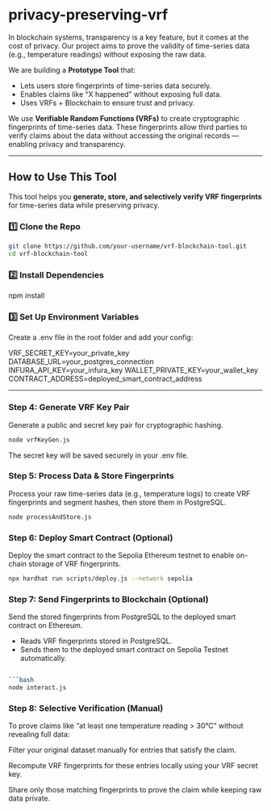 # privacy-preserving-vrf

In blockchain systems, transparency is a key feature, but it comes at the cost of privacy. Our project aims to prove the validity of time-series data (e.g., temperature readings) without exposing the raw data.

We are building a **Prototype Tool** that:

- Lets users store fingerprints of time-series data securely.
- Enables claims like “X happened” without exposing full data.
- Uses VRFs + Blockchain to ensure trust and privacy.

We use **Verifiable Random Functions (VRFs)** to create cryptographic fingerprints of time-series data. These fingerprints allow third parties to verify claims about the data without accessing the original records — enabling privacy and transparency.

---

## How to Use This Tool

This tool helps you **generate, store, and selectively verify VRF fingerprints** for time-series data while preserving privacy.

### 1️⃣ Clone the Repo
```bash
git clone https://github.com/your-username/vrf-blockchain-tool.git
cd vrf-blockchain-tool
```
### 2️⃣ Install Dependencies

npm install

### 3️⃣ Set Up Environment Variables
Create a .env file in the root folder and add your config:

VRF_SECRET_KEY=your_private_key
DATABASE_URL=your_postgres_connection
INFURA_API_KEY=your_infura_key
WALLET_PRIVATE_KEY=your_wallet_key
CONTRACT_ADDRESS=deployed_smart_contract_address

---

### Step 4: Generate VRF Key Pair

Generate a public and secret key pair for cryptographic hashing.
```bash
node vrfKeyGen.js
```
The secret key will be saved securely in your .env file.

### Step 5: Process Data & Store Fingerprints

Process your raw time-series data (e.g., temperature logs) to create VRF fingerprints and segment hashes, then store them in PostgreSQL.

```bash
node processAndStore.js
```
### Step 6: Deploy Smart Contract (Optional)
Deploy the smart contract to the Sepolia Ethereum testnet to enable on-chain storage of VRF fingerprints.

```bash
npx hardhat run scripts/deploy.js --network sepolia

```

### Step 7: Send Fingerprints to Blockchain (Optional)
Send the stored fingerprints from PostgreSQL to the deployed smart contract on Ethereum.


- Reads VRF fingerprints stored in PostgreSQL.
- Sends them to the deployed smart contract on Sepolia Testnet automatically.
  
```bash

```bash
node interact.js
```
### Step 8: Selective Verification (Manual)
To prove claims like “at least one temperature reading > 30°C” without revealing full data:

Filter your original dataset manually for entries that satisfy the claim.

Recompute VRF fingerprints for these entries locally using your VRF secret key.

Share only those matching fingerprints to prove the claim while keeping raw data private.




